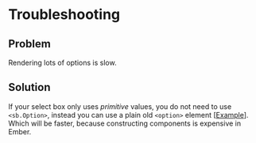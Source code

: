 # Troubleshooting

## Problem

Rendering lots of options is slow.

## Solution

If your select box only uses _primitive_ values, you do not need to use `<sb.Option>`, instead you can use a plain old `<option>` element [[Example](../tests/dummy/app/templates/fast-native-single-select.hbs)]. Which will be faster, because constructing components is expensive in Ember.
